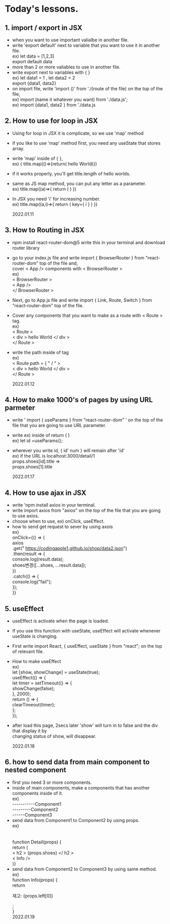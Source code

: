 # Today's lessons.

## 1. import / export in JSX

- when you want to use important valialbe in another file.
- write 'export default' next to variable that you want to use it in another file.
  <br> ex) let data = [1,2,3]
  <br> export default data
- more than 2 or more valiables to use in another file.
- write export next to variables with { }
  <br> ex) let data1 = 1 , let data2 = 2
  <br> export {data1, data2}
- on import file, write 'import ()' from './(route of the file) on the top of the file,
  <br> ex) import (name it whatever you want) from './data.js';
  <br> ex) import {data1, data2 } from './data.js

## 2. How to use for loop in JSX

- Using for loop in JSX it is complicate, so we use 'map' method
- if you like to use 'map' method first, you need any useState that stores array.
- write 'map' inside of { },
  <br> ex) { title.map(()=>{return( hello World)})
- if it works properly, you'll get title.length of hello worlds.
- same as JS map method, you can put any letter as a parameter.
  <br> ex) title.map((a)=>{ return ( ) })
- In JSX you need 'i' for increasing number.
  <br> ex) title.map((a,i)=>{ return ( key={ i } ) })

  2022.01.11

## 3. How to Routing in JSX

- npm install react-router-dom@5 write this in your terminal and download router library
- go to your index.js file and write import { BrowserRouter } from "react-router-dom" top of the file and,
  <br> cover < App /> components with < BrowserRouter >
  <br> ex)
  <br> < BrowserRouter >
  <br> < App />
  <br> </ BrowserRouter >
- Next, go to App.js file and write import { Link, Route, Switch } from "react-router-dom" top of the file.
- Cover any components that you want to make as a route with < Route > tag.
  <br> ex)
  <br> < Route >
  <br> < div > hello World </ div >
  <br> </ Route >
- write the path inside of tag
  <br> ex)
  <br> < Route path = { " / " >
  <br> < div > hello World </ div >
  <br> </ Route >

  2022.01.12

## 4. How to make 1000's of pages by using URL parmeter

- write ' import { useParams } from "react-router-dom" ' on the top of the file that you are going to use URL parameter.
- write ex) inside of return ( )
  <br> ex) let id =useParams();
- wherever you write id, { id' num } will remain after 'id'
  <br> ex) if the URL is localhost:3000/detail/1
  <br> props.shoes[id].title =>
  <br> props.shoes[1].title

  2022.01.17

## 4. How to use ajax in JSX

- write 'npm install axios in your terminal.
- write import axios from "axios" on the top of the file that you are going to use axios.
- choose when to use, ex) onClick, useEffect.
- how to send get request to sever by using axois
  <br> ex)
  <br> onClick={() => {
  <br> axios
  <br> .get(" https://codingapple1.github.io/shop/data2.json")
  <br> .then(result => {
  <br> console.log(result.data);
  <br> shoes변경([...shoes, ...result.data]);
  <br> })
  <br> .catch(() => {
  <br> console.log("fail");
  <br> });
  <br> }}

## 5. useEffect

- useEffect is activate when the page is loaded.
- If you use this function with useState, useEffect will activate whenever useState is changing.
- First write import React, { useEffect, useState } from "react"; on the top of relevant file.
- How to make useEffect
  <br>ex)
  <br> let [show, showChange] = useState(true);
  <br> useEffect(() => {
  <br> let timer = setTimeout(() => {
  <br> showChange(false);
  <br> }, 2000);
  <br> return () => {
  <br> clearTimeout(timer);
  <br> };
  <br> });
- after load this page, 2secs later 'show' will turn in to false and the div that display it by
  <br> changing status of show, will disappear.

  2022.01.18

## 6. how to send data from main component to nested component

- first you need 3 or more components.
- inside of main components, make a components that has another components inside of it.
  <br> ex)
  <br>-----------Component1
  <br>---------Component2
  <br> ------Component3
- send data from Component1 to Component2 by using props.
  <br> ex)
  <br> <Detail shoes={shoes} />
  <br>
  <br> function Detail(props) {
  <br> return (
  <br> < h2 > {props.shoes} </ h2 >
  <br> < Info />
  <br> )}
- send data from Component2 to Component3 by using same method.
  <br> ex)
  <br> function Info(props) {
  <br> return <p> 재고: {props.left[0]} </p>;
  <br> }
  <br> <Info left={props.left} />
  2022.01.19

